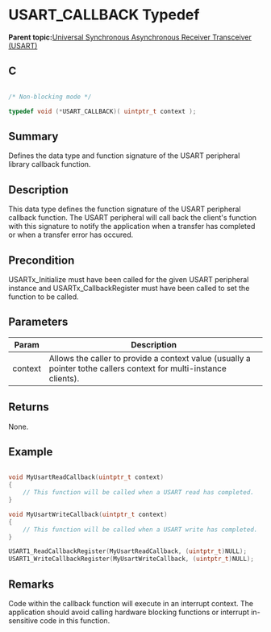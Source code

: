 # USART\_CALLBACK Typedef

**Parent topic:**[Universal Synchronous Asynchronous Receiver Transceiver \(USART\)](GUID-5ED4F08A-8227-486D-9727-78BD47CA0866.md)

## C

```c

/* Non-blocking mode */

typedef void (*USART_CALLBACK)( uintptr_t context );

```

## Summary

Defines the data type and function signature of the USART peripheral library callback function.

## Description

This data type defines the function signature of the USART peripheral callback function. The USART peripheral will call back the client's function with this signature to notify the application when a transfer has completed or when a transfer error has occured.

## Precondition

USARTx\_Initialize must have been called for the given USART peripheral instance and USARTx\_CallbackRegister must have been called to set the function to be called.

## Parameters

|Param|Description|
|-----|-----------|
|context|Allows the caller to provide a context value \(usually a pointer tothe callers context for multi-instance clients\).|

## Returns

None.

## Example

```c

void MyUsartReadCallback(uintptr_t context)
{
    // This function will be called when a USART read has completed.
}

void MyUsartWriteCallback(uintptr_t context)
{
    // This function will be called when a USART write has completed.
}

USART1_ReadCallbackRegister(MyUsartReadCallback, (uintptr_t)NULL);
USART1_WriteCallbackRegister(MyUsartWriteCallback, (uintptr_t)NULL);
```

## Remarks

Code within the callback function will execute in an interrupt context. The application should avoid calling hardware blocking functions or interrupt in-sensitive code in this function.

